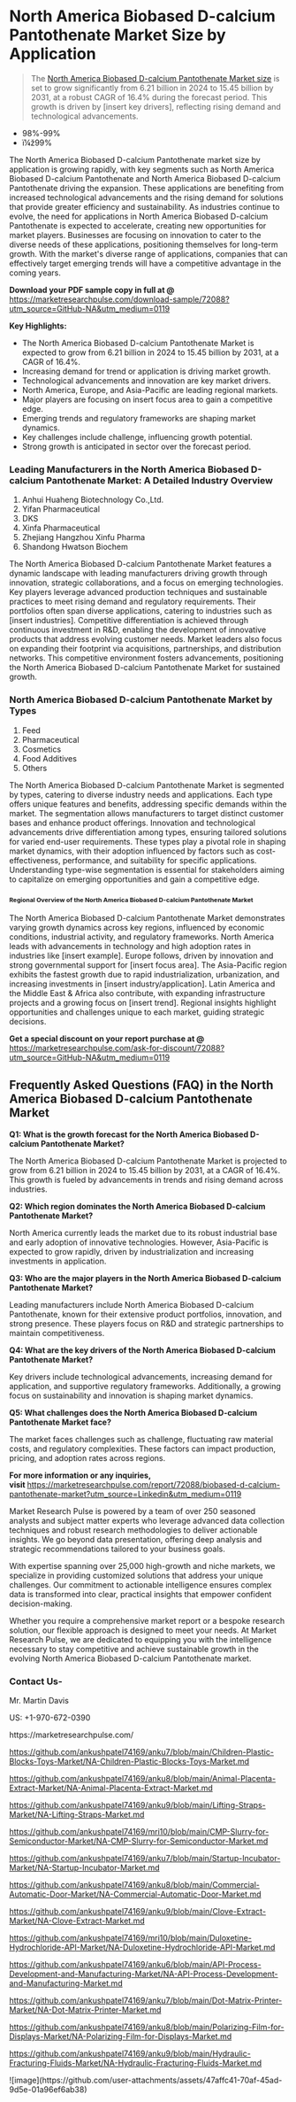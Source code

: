 <h1>North America Biobased D-calcium Pantothenate Market&nbsp;Size by Application</h1><blockquote><p>The <a href="https://marketresearchpulse.com/download-sample/72088?utm_source=GitHub-NA&amp;utm_medium=0119">North America Biobased D-calcium Pantothenate Market size</a> is set to grow significantly from 6.21 billion in 2024 to 15.45 billion by 2031, at a robust CAGR of 16.4% during the forecast period. This growth is driven by [insert key drivers], reflecting rising demand and technological advancements.</p></blockquote><ul><li>98%-99%<li> ï¼ž99%</li></ul><p>The North America Biobased D-calcium Pantothenate market size by application is growing rapidly, with key segments such as North America Biobased D-calcium Pantothenate and North America Biobased D-calcium Pantothenate driving the expansion. These applications are benefiting from increased technological advancements and the rising demand for solutions that provide greater efficiency and sustainability. As industries continue to evolve, the need for applications in North America Biobased D-calcium Pantothenate is expected to accelerate, creating new opportunities for market players. Businesses are focusing on innovation to cater to the diverse needs of these applications, positioning themselves for long-term growth. With the market's diverse range of applications, companies that can effectively target emerging trends will have a competitive advantage in the coming years.</p><p><strong>Download your PDF sample copy in full at @ </strong><a href="https://marketresearchpulse.com/download-sample/72088?utm_source=GitHub-NA&amp;utm_medium=0119">https://marketresearchpulse.com/download-sample/72088?utm_source=GitHub-NA&amp;utm_medium=0119</a></p><p><strong>Key Highlights: </strong></p><ul><li>The North America Biobased D-calcium Pantothenate Market is expected to grow from 6.21 billion in 2024 to 15.45 billion by 2031, at a CAGR of 16.4%.</li><li>Increasing demand for trend or application is driving market growth.</li><li>Technological advancements and innovation are key market drivers.</li><li>North America, Europe, and Asia-Pacific are leading regional markets.</li><li>Major players are focusing on insert focus area to gain a competitive edge.</li><li>Emerging trends and regulatory frameworks are shaping market dynamics.</li><li>Key challenges include challenge, influencing growth potential.</li><li>Strong growth is anticipated in sector over the forecast period.</li></ul><h3>Leading Manufacturers in the North America Biobased D-calcium Pantothenate Market: A Detailed Industry Overview</h3><ol><li>Anhui Huaheng Biotechnology Co.,Ltd.</li><li>Yifan Pharmaceutical</li><li>DKS</li><li>Xinfa Pharmaceutical</li><li>Zhejiang Hangzhou Xinfu Pharma</li><li>Shandong Hwatson Biochem</li></ol><div class="flex max-w-full flex-col flex-grow"><div class="min-h-8 text-message flex w-full flex-col items-end gap-2 whitespace-normal break-words [.text-message+&amp;]:mt-5" dir="auto" data-message-author-role="assistant" data-message-id="fd8432e4-4910-450d-b182-61b7bfb0a01f" data-message-model-slug="gpt-4o"><div class="flex w-full flex-col gap-1 empty:hidden first:pt-[3px]"><div class="markdown prose w-full break-words dark:prose-invert light"><p>The North America Biobased D-calcium Pantothenate Market features a dynamic landscape with leading manufacturers driving growth through innovation, strategic collaborations, and a focus on emerging technologies. Key players leverage advanced production techniques and sustainable practices to meet rising demand and regulatory requirements. Their portfolios often span diverse applications, catering to industries such as [insert industries]. Competitive differentiation is achieved through continuous investment in R&amp;D, enabling the development of innovative products that address evolving customer needs. Market leaders also focus on expanding their footprint via acquisitions, partnerships, and distribution networks. This competitive environment fosters advancements, positioning the North America Biobased D-calcium Pantothenate Market for sustained growth.</p></div></div></div></div><h3>North America Biobased D-calcium Pantothenate Market by Types</h3><ol><li>Feed<li> Pharmaceutical<li> Cosmetics<li> Food Additives<li> Others</li></ol><div class="flex max-w-full flex-col flex-grow"><div class="min-h-8 text-message flex w-full flex-col items-end gap-2 whitespace-normal break-words [.text-message+&amp;]:mt-5" dir="auto" data-message-author-role="assistant" data-message-id="084470be-0bb7-4664-bddf-5156b4f41249" data-message-model-slug="gpt-4o-mini"><div class="flex w-full flex-col gap-1 empty:hidden first:pt-[3px]"><div class="markdown prose w-full break-words dark:prose-invert light"><p>The North America Biobased D-calcium Pantothenate Market is segmented by types, catering to diverse industry needs and applications. Each type offers unique features and benefits, addressing specific demands within the market. The segmentation allows manufacturers to target distinct customer bases and enhance product offerings. Innovation and technological advancements drive differentiation among types, ensuring tailored solutions for varied end-user requirements. These types play a pivotal role in shaping market dynamics, with their adoption influenced by factors such as cost-effectiveness, performance, and suitability for specific applications. Understanding type-wise segmentation is essential for stakeholders aiming to capitalize on emerging opportunities and gain a competitive edge.</p></div></div></div></div><h3><span style="font-size: 11px;">Regional Overview of the North America Biobased D-calcium Pantothenate Market</span></h3><div class="flex max-w-full flex-col flex-grow"><div class="min-h-8 text-message flex w-full flex-col items-end gap-2 whitespace-normal break-words [.text-message+&amp;]:mt-5" dir="auto" data-message-author-role="assistant" data-message-id="e9038762-ce64-4e30-91c9-9bd413514231" data-message-model-slug="gpt-4o-mini"><div class="flex w-full flex-col gap-1 empty:hidden first:pt-[3px]"><div class="markdown prose w-full break-words dark:prose-invert light"><p>The North America Biobased D-calcium Pantothenate Market demonstrates varying growth dynamics across key regions, influenced by economic conditions, industrial activity, and regulatory frameworks. North America leads with advancements in technology and high adoption rates in industries like [insert example]. Europe follows, driven by innovation and strong governmental support for [insert focus area]. The Asia-Pacific region exhibits the fastest growth due to rapid industrialization, urbanization, and increasing investments in [insert industry/application]. Latin America and the Middle East &amp; Africa also contribute, with expanding infrastructure projects and a growing focus on [insert trend]. Regional insights highlight opportunities and challenges unique to each market, guiding strategic decisions.</p></div></div></div></div><p><strong>Get a special discount on your report purchase at @ </strong><a href="https://marketresearchpulse.com/ask-for-discount/72088?utm_source=GitHub-NA&amp;utm_medium=0119">https://marketresearchpulse.com/ask-for-discount/72088?utm_source=GitHub-NA&amp;utm_medium=0119</a></p><h2>Frequently Asked Questions (FAQ) in the North America Biobased D-calcium Pantothenate Market</h2><p><strong>Q1: What is the growth forecast for the North America Biobased D-calcium Pantothenate Market?</strong></p><p>The North America Biobased D-calcium Pantothenate Market is projected to grow from 6.21 billion in 2024 to 15.45 billion by 2031, at a CAGR of 16.4%. This growth is fueled by advancements in trends and rising demand across industries.</p><p><strong>Q2: Which region dominates the North America Biobased D-calcium Pantothenate Market?</strong></p><p>North America currently leads the market due to its robust industrial base and early adoption of innovative technologies. However, Asia-Pacific is expected to grow rapidly, driven by industrialization and increasing investments in application.</p><p><strong>Q3: Who are the major players in the North America Biobased D-calcium Pantothenate Market?</strong></p><p>Leading manufacturers include North America Biobased D-calcium Pantothenate, known for their extensive product portfolios, innovation, and strong presence. These players focus on R&amp;D and strategic partnerships to maintain competitiveness.</p><p><strong>Q4: What are the key drivers of the North America Biobased D-calcium Pantothenate Market?</strong></p><p>Key drivers include technological advancements, increasing demand for application, and supportive regulatory frameworks. Additionally, a growing focus on sustainability and innovation is shaping market dynamics.</p><p><strong>Q5: What challenges does the North America Biobased D-calcium Pantothenate Market face?</strong></p><p>The market faces challenges such as challenge, fluctuating raw material costs, and regulatory complexities. These factors can impact production, pricing, and adoption rates across regions.</p><p><strong>For more information or any inquiries, visit&nbsp;</strong><a href="https://marketresearchpulse.com/report/72088/biobased-d-calcium-pantothenate-market?utm_source=Linkedin&utm_medium=0119">https://marketresearchpulse.com/report/72088/biobased-d-calcium-pantothenate-market?utm_source=Linkedin&utm_medium=0119</a></p><p>Market Research Pulse is powered by a team of over 250 seasoned analysts and subject matter experts who leverage advanced data collection techniques and robust research methodologies to deliver actionable insights. We go beyond data presentation, offering deep analysis and strategic recommendations tailored to your business goals.</p><p>With expertise spanning over 25,000 high-growth and niche markets, we specialize in providing customized solutions that address your unique challenges. Our commitment to actionable intelligence ensures complex data is transformed into clear, practical insights that empower confident decision-making.</p><p>Whether you require a comprehensive market report or a bespoke research solution, our flexible approach is designed to meet your needs. At Market Research Pulse, we are dedicated to equipping you with the intelligence necessary to stay competitive and achieve sustainable growth in the evolving North America Biobased D-calcium Pantothenate market.</p><h3><strong>Contact Us-</strong></h3><p>Mr. Martin Davis</p><p>US: +1-970-672-0390</p><p>https://marketresearchpulse.com/</p><p><a href="https://github.com/ankushpatel74169/anku7/blob/main/Children-Plastic-Blocks-Toys-Market/NA-Children-Plastic-Blocks-Toys-Market.md">https://github.com/ankushpatel74169/anku7/blob/main/Children-Plastic-Blocks-Toys-Market/NA-Children-Plastic-Blocks-Toys-Market.md</a></p><p><a href="https://github.com/ankushpatel74169/anku8/blob/main/Animal-Placenta-Extract-Market/NA-Animal-Placenta-Extract-Market.md">https://github.com/ankushpatel74169/anku8/blob/main/Animal-Placenta-Extract-Market/NA-Animal-Placenta-Extract-Market.md</a></p><p><a href="https://github.com/ankushpatel74169/anku9/blob/main/Lifting-Straps-Market/NA-Lifting-Straps-Market.md">https://github.com/ankushpatel74169/anku9/blob/main/Lifting-Straps-Market/NA-Lifting-Straps-Market.md</a></p><p><a href="https://github.com/ankushpatel74169/mri10/blob/main/CMP-Slurry-for-Semiconductor-Market/NA-CMP-Slurry-for-Semiconductor-Market.md">https://github.com/ankushpatel74169/mri10/blob/main/CMP-Slurry-for-Semiconductor-Market/NA-CMP-Slurry-for-Semiconductor-Market.md</a></p><p><a href="https://github.com/ankushpatel74169/anku7/blob/main/Startup-Incubator-Market/NA-Startup-Incubator-Market.md">https://github.com/ankushpatel74169/anku7/blob/main/Startup-Incubator-Market/NA-Startup-Incubator-Market.md</a></p><p><a href="https://github.com/ankushpatel74169/anku8/blob/main/Commercial-Automatic-Door-Market/NA-Commercial-Automatic-Door-Market.md">https://github.com/ankushpatel74169/anku8/blob/main/Commercial-Automatic-Door-Market/NA-Commercial-Automatic-Door-Market.md</a></p><p><a href="https://github.com/ankushpatel74169/anku9/blob/main/Clove-Extract-Market/NA-Clove-Extract-Market.md">https://github.com/ankushpatel74169/anku9/blob/main/Clove-Extract-Market/NA-Clove-Extract-Market.md</a></p><p><a href="https://github.com/ankushpatel74169/mri10/blob/main/Duloxetine-Hydrochloride-API-Market/NA-Duloxetine-Hydrochloride-API-Market.md">https://github.com/ankushpatel74169/mri10/blob/main/Duloxetine-Hydrochloride-API-Market/NA-Duloxetine-Hydrochloride-API-Market.md</a></p><p><a href="https://github.com/ankushpatel74169/anku6/blob/main/API-Process-Development-and-Manufacturing-Market/NA-API-Process-Development-and-Manufacturing-Market.md">https://github.com/ankushpatel74169/anku6/blob/main/API-Process-Development-and-Manufacturing-Market/NA-API-Process-Development-and-Manufacturing-Market.md</a></p><p><a href="https://github.com/ankushpatel74169/anku7/blob/main/Dot-Matrix-Printer-Market/NA-Dot-Matrix-Printer-Market.md">https://github.com/ankushpatel74169/anku7/blob/main/Dot-Matrix-Printer-Market/NA-Dot-Matrix-Printer-Market.md</a></p><p><a href="https://github.com/ankushpatel74169/anku8/blob/main/Polarizing-Film-for-Displays-Market/NA-Polarizing-Film-for-Displays-Market.md">https://github.com/ankushpatel74169/anku8/blob/main/Polarizing-Film-for-Displays-Market/NA-Polarizing-Film-for-Displays-Market.md</a></p><p><a href="https://github.com/ankushpatel74169/anku9/blob/main/Hydraulic-Fracturing-Fluids-Market/NA-Hydraulic-Fracturing-Fluids-Market.md">https://github.com/ankushpatel74169/anku9/blob/main/Hydraulic-Fracturing-Fluids-Market/NA-Hydraulic-Fracturing-Fluids-Market.md</a></p>
![image](https://github.com/user-attachments/assets/47affc41-70af-45ad-9d5e-01a96ef6ab38)
